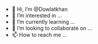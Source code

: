 - 👋 Hi, I’m @Dowlatkhan
- 👀 I’m interested in ...
- 🌱 I’m currently learning ...
- 💞️ I’m looking to collaborate on ...
- 📫 How to reach me ...

<!---
Dowlatkhan/Dowlatkhan is a ✨ special ✨ repository because its `README.md` (this file) appears on your GitHub profile.
You can click the Preview link to take a look at your changes.
--->
